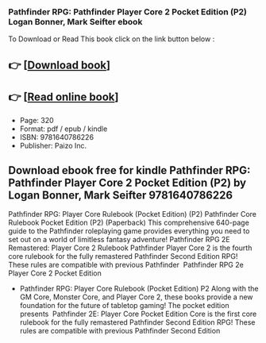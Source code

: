 ### Pathfinder RPG: Pathfinder Player Core 2 Pocket Edition (P2) Logan Bonner, Mark Seifter ebook

To Download or Read This book click on the link button below :

## 👉  [**[Download book](http://filesbooks.info/download.php?group=book&from=github.com&id=721972&lnk=1081 "Download book")**]

## 👉  [**[Read online book](http://filesbooks.info/download.php?group=book&from=github.com&id=721972&lnk=1081 "Read online book")**]


* Page: 320
* Format: pdf / epub / kindle
* ISBN: 9781640786226
* Publisher: Paizo Inc.



## Download ebook free for kindle Pathfinder RPG: Pathfinder Player Core 2 Pocket Edition (P2) by Logan Bonner, Mark Seifter 9781640786226 



 Pathfinder RPG: Player Core Rulebook (Pocket Edition) (P2) 
 Pathfinder Core Rulebook Pocket Edition (P2) (Paperback) This comprehensive 640-page guide to the Pathfinder roleplaying game provides everything you need to set out on a world of limitless fantasy adventure!
 Pathfinder RPG 2E Remastered: Player Core 2 Rulebook Pathfinder Player Core 2 is the fourth core rulebook for the fully remastered Pathfinder Second Edition RPG! These rules are compatible with previous Pathfinder 
 Pathfinder RPG 2e Player Core 2 Pocket Edition 
 - Pathfinder RPG: Player Core Rulebook (Pocket Edition) P2 Along with the GM Core, Monster Core, and Player Core 2, these books provide a new foundation for the future of tabletop gaming! The pocket edition presents 
 Pathfinder 2E: Player Core Pocket Edition Core is the first core rulebook for the fully remastered Pathfinder Second Edition RPG! These rules are compatible with previous Pathfinder Second Edition 





